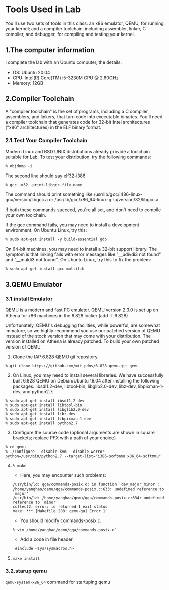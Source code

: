 # Tools Used in Lab

You'll use two sets of tools in this class: an x86 emulator, QEMU, for running your kernel; and a compiler toolchain, including assembler, linker, C compiler, and debugger, for compiling and testing your kernel. 

## 1.The computer information

I complete the lab with an Ubuntu computer, the details:
- OS: Ubuntu 20.04
- CPU: Intel(R) Core(TM) i5-3230M CPU @ 2.60GHz
- Memory: 12GB

## 2.Compiler Toolchain

A "compiler toolchain" is the set of programs, including a C compiler, assemblers, and linkers, that turn code into executable binaries. You'll need a compiler toolchain that generates code for 32-bit Intel architectures ("x86" architectures) in the ELF binary format.

### 2.1.Test Your Compiler Toolchain

Modern Linux and BSD UNIX distributions already provide a toolchain suitable for Lab. To test your distribution, try the following commands:

```
% objdump -i
```

The second line should say elf32-i386.

```
% gcc -m32 -print-libgcc-file-name
```

The command should print something like /usr/lib/gcc/i486-linux-gnu/version/libgcc.a or /usr/lib/gcc/x86_64-linux-gnu/version/32/libgcc.a

If both these commands succeed, you're all set, and don't need to compile your own toolchain.

If the gcc command fails, you may need to install a development environment. On Ubuntu Linux, try this:

```
% sudo apt-get install -y build-essential gdb
```

On 64-bit machines, you may need to install a 32-bit support library. The symptom is that linking fails with error messages like "__udivdi3 not found" and "__muldi3 not found". On Ubuntu Linux, try this to fix the problem:

```
% sudo apt-get install gcc-multilib
```

## 3.QEMU Emulator

### 3.1.install Emulator

QEMU is a modern and fast PC emulator. QEMU version 2.3.0 is set up on Athena for x86 machines in the 6.828 locker (add -f 6.828)

Unfortunately, QEMU's debugging facilities, while powerful, are somewhat immature, so we highly recommend you use our patched version of QEMU instead of the stock version that may come with your distribution. The version installed on Athena is already patched. To build your own patched version of QEMU:

1. Clone the IAP 6.828 QEMU git repository 

```
% git clone https://github.com/mit-pdos/6.828-qemu.git qemu
```

2. On Linux, you may need to install several libraries. We have successfully built 6.828 QEMU on Debian/Ubuntu 16.04 after installing the following packages: libsdl1.2-dev, libtool-bin, libglib2.0-dev, libz-dev, libpixman-1-dev, and python2.7. 
```
% sudo apt-get install ibsdl1.2-dev
% sudo apt-get install libtool-bin
% sudo apt-get install libglib2.0-dev
% sudo apt-get install libz-dev
% sudo apt-get install libpixman-1-dev
% sudo apt-get install python2.7
```
3. Configure the source code (optional arguments are shown in square brackets; replace PFX with a path of your choice) 

```
% cd qemu
% ./configure --disable-kvm --disable-werror --python=/usr/bin/python2.7 --target-list="i386-softmmu x86_64-softmmu"
```

4. `% make` 

    - Here, you may encounter such problems:
    ```
    /usr/bin/ld: qga/commands-posix.o: in function `dev_major_minor':
    /home/yanghao/qemu/qga/commands-posix.c:633: undefined reference to `major'
    /usr/bin/ld: /home/yanghao/qemu/qga/commands-posix.c:634: undefined reference to `minor'
    collect2: error: ld returned 1 exit status
    make: *** [Makefile:288: qemu-ga] Error 1
    ```
    - You should modify commands-posix.c.
    ```
    % vim /home/yanghao/qemu/qga/commands-posix.c`
    ```
    - Add a code in file header.
    ```
     #include <sys/sysmacros.h> 
    ```

5. `make install`

### 3.2.starup qemu

`qemu-system-x86_64` command for startuping qemu

